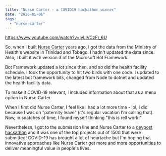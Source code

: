 ```yaml
---
title: "Nurse Carter - a COVID19 hackathon winner"
date: "2020-05-06"
tags: 
  - "nurse-carter"
---
```


https://www.youtube.com/watch?v=iyLlVCzF\_6U

So, when I built [Nurse Carter](https://irwinium.wordpress.com/2017/01/26/who-is-nurse-carter/) years ago, I got the data from the Ministry of Health's website in Trinidad and Tobago. I hadn't updated the data since. Also, I built it with version 3 of the Microsoft Bot Framework.

Bot Framework updated a lot since then, and so did the health facility schedule. I took the opportunity to hit two birds with one code. I updated to the latest bot framework bits, changed from Node to dotnet and updated the health facility data.

To make it COVID-19 relevant, I included information about that as a menu option in Nurse Carter.

When I first did Nurse Carter, I feel like I had a lot more time - lol, I did because I was on "paternity leave" (it's regular vacation I'm calling that). Now, in snatches of time, I found myself thinking "this is rell work!"

Nevertheless, I got to the submission line and Nurse Carter to a [devpost hackathon](https://devpost.com/software/nurse-carter) and it was one of the top projects out of 1500 that were submitted! COVID-19 has brought a lot of heartache but I'm hoping that innovative approaches like Nurse Carter get more and more opportunities to deliver meaningful value in people's lives.
